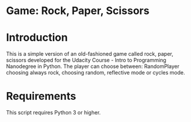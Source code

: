 # Game: Rock, Paper, Scissors

# Introduction
This is a simple version of an old-fashioned game called rock, paper, scissors developed for the Udacity Course - Intro to Programming Nanodegree in Python. The player can choose between: RandomPlayer choosing always rock, choosing random, reflective mode or cycles mode.

# Requirements
This script requires Python 3 or higher.
